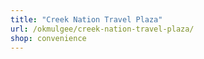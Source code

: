 ```yaml
---
title: "Creek Nation Travel Plaza"
url: /okmulgee/creek-nation-travel-plaza/
shop: convenience
---
```


